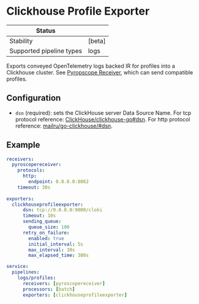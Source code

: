 # Clickhouse Profile Exporter

| Status                   |                       |
| ------------------------ |-----------------------|
| Stability                | [beta]                |
| Supported pipeline types | logs                  |

Exports conveyed OpenTelemetry logs backed IR for profiles into a Clickhouse cluster. See [Pyropscope Receiver](../../receiver/pyroscopereceiver), which can send compatible profiles.

## Configuration

- `dsn` (required): sets the ClickHouse server Data Source Name. For tcp protocol reference: [ClickHouse/clickhouse-go#dsn](https://github.com/ClickHouse/clickhouse-go#dsn). For http protocol reference: [mailru/go-clickhouse/#dsn](https://github.com/mailru/go-clickhouse/#dsn).

## Example

```yaml
receivers:
  pyroscopereceiver:
    protocols:
      http:
        endpoint: 0.0.0.0:8062
    timeout: 30s
      
exporters:
  clickhouseprofileexporter:
      dsn: tcp://0.0.0.0:9000/cloki
      timeout: 10s
      sending_queue:
        queue_size: 100
      retry_on_failure:
        enabled: true
        initial_interval: 5s
        max_interval: 30s
        max_elapsed_time: 300s

service:
  pipelines:
    logs/profiles:
      receivers: [pyroscopereceiver]
      processors: [batch]
      exporters: [clickhouseprofileexporter]
```
